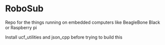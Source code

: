 # RoboSub
Repo for the things running on embedded computers like BeagleBone Black or Raspberry pi

Install ucf_utilities and json_cpp before trying to build this
